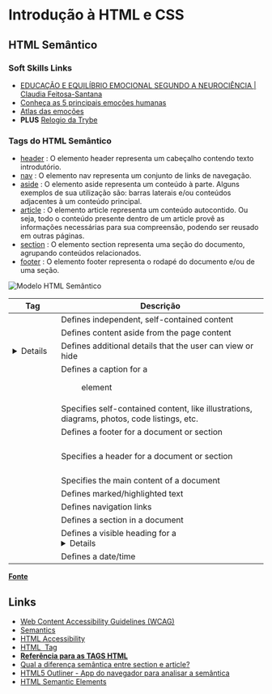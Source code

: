 # Introdução à HTML e CSS

## HTML Semântico

### Soft Skills Links

- [EDUCAÇÃO E EQUILÍBRIO EMOCIONAL SEGUNDO A NEUROCIÊNCIA | Claudia Feitosa-Santana](https://www.youtube.com/watch?v=8LJvSj_YeVQ)
- [Conheça as 5 principais emoções humanas](https://www.vittude.com/blog/conheca-as-emocoes/)
- [Atlas das emoções](http://atlasofemotions.org/#introduction/)
- **PLUS** [Relogio da Trybe](https://enicio.github.io/boraprodiatrybe/)

### Tags do HTML Semântico

- [header](https://developer.mozilla.org/en-US/docs/Web/HTML/Element/header) : O elemento header representa um cabeçalho contendo texto introdutório.
- [nav](https://developer.mozilla.org/en-US/docs/Web/HTML/Element/nav) : O elemento nav representa um conjunto de links de navegação. 
- [aside](https://developer.mozilla.org/en-US/docs/Web/HTML/Element/aside) : O elemento aside representa um conteúdo à parte. Alguns exemplos de sua utilização são: barras laterais e/ou conteúdos adjacentes à um conteúdo principal.
- [article](https://developer.mozilla.org/en-US/docs/Web/HTML/Element/article) : O elemento article representa um conteúdo autocontido. Ou seja, todo o conteúdo presente dentro de um article provê as informações necessárias para sua compreensão, podendo ser reusado em outras páginas.
- [section](https://developer.mozilla.org/en-US/docs/Web/HTML/Element/section) : O elemento section representa uma seção do documento, agrupando conteúdos relacionados.
- [footer](https://developer.mozilla.org/en-US/docs/Web/HTML/Element/footer) : O elemento footer representa o rodapé do documento e/ou de uma seção.

![Modelo HTML Semântico](https://www.w3schools.com/html/img_sem_elements.gif)

| Tag | Descrição |
|-----|-----------|
| <article> |	Defines independent, self-contained content |
| <aside> |	Defines content aside from the page content |
| <details> |	Defines additional details that the user can view or hide |
| <figcaption> | Defines a caption for a <figure> element |
| <figure> |	Specifies self-contained content, like illustrations, diagrams, photos, code listings, etc. |
| <footer> |	Defines a footer for a document or section |
| <header> |	Specifies a header for a document or section |
| <main> |	Specifies the main content of a document |
| <mark> |	Defines marked/highlighted text |
| <nav> |	Defines navigation links |
| <section> |	Defines a section in a document |
| <summary> |	Defines a visible heading for a <details> element |
| <time> |	Defines a date/time |

**[Fonte](https://www.w3schools.com/html/html5_semantic_elements.asp)**

## Links

- [Web Content Accessibility Guidelines (WCAG)](https://achecker.ca/guideline/view_guideline.php?id=8)
- [Semantics](https://developer.mozilla.org/en-US/docs/Glossary/Semantics)
- [HTML Accessibility](https://www.w3schools.com/html/html_accessibility.asp)
- [HTML <img> Tag](w3schools.com/tags/tag_img.asp)
- **[Referência para as TAGS HTML](https://htmlreference.io/)**
- [Qual a diferença semântica entre section e article?](https://pt.stackoverflow.com/questions/326021/qual-a-diferen%C3%A7a-sem%C3%A2ntica-entre-section-e-article)
- [HTML5 Outliner - App do navegador para analisar a semântica](https://chrome.google.com/webstore/detail/html5-outliner/afoibpobokebhgfnknfndkgemglggomo?hl=pt-BR)
- [HTML Semantic Elements](https://www.w3schools.com/html/html5_semantic_elements.asp)